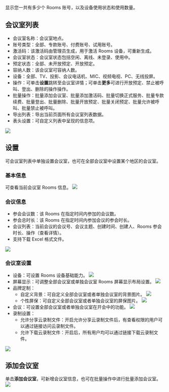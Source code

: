 显示您一共有多少个 Rooms 账号，以及设备使用状态和使用数量。

## 会议室列表
- 会议室名称：会议室地点。
- 账号类型：全部、专款账号、付费账号、试用账号。
- 激活码：该激活码由管理员生成，用于激活 Rooms 设备，可重新生成。
- 会议室状态：会议室状态包括空闲、离线、未登录、使用中。
- 预定状态：全部、未开放预定、开放预定。
- 容纳人数：该会议室可容纳人数。
- 设备：全部、TV、投影、会议电话机、MIC、视频电视、PC、无线投屏。
- 操作：可单击**设置**跳转至会议室详情；可单击**更多**可进行开放预定、禁止被呼叫、登出、删除的操作操作。
- 批量操作：批量添加会议室、批量添加激活码、批量切换正式服务、批量专款续费、批量登出、批量删除、批量开放预定、批量关闭预定、批量允许被呼叫、批量禁止被呼叫。
- 导出列表：导出当前页面所有会议室列表数据。
- 表头设置：可自定义列表中呈现的信息项。

![](https://qcloudimg.tencent-cloud.cn/raw/bf86ece94273e30c8dc2e5787227130a.png)

## 设置
可会议室列表中单独设置会议室，也可在全部会议室中设置某个地区的会议室。

### 基本信息
可查看当前会议室 Rooms 信息。
![](https://qcloudimg.tencent-cloud.cn/raw/d67f63b504bf57788e90d27b1cfb12b1.png)

### 会议信息
- 参会会议数：该 Rooms 在指定时间内参加的会议数。
- 参会总时长：该 Rooms 在指定时间内参加会议的参会时长。
- 会议列表：当前会议的会议号、会议主题、创建时间、创建人、Rooms 参会时长、操作（查看详情）。
- 支持下载 Excel 格式文件。

![](https://qcloudimg.tencent-cloud.cn/raw/c98cf51c9f816899f37a64b2fe84c604.png)

### 会议室设置
- 设备：可设置 Rooms 设备基础能力。
![](https://qcloudimg.tencent-cloud.cn/raw/8b54bf3719ee2239528f0cdeda4548a8.png)
- 屏幕显示：可调整全部会议室或单独会议室 Rooms 屏幕显示布局设置。
![](https://qcloudimg.tencent-cloud.cn/raw/5d04cdaf702251dd75bd7fa89804f0e5.png)
- 品牌定制：
  - 自定义背景：可自定义全部会议室或者单独会议室的背景图片。
![](https://qcloudimg.tencent-cloud.cn/raw/e11e65a652a1117e04cc11d2acc81005.png)
  - 个性屏保：可自定义全部会议室或者单独会议室的屏保图片。
![](https://qcloudimg.tencent-cloud.cn/raw/b8e009895006dd3052edacb13424d668.png)
- 会议：可设置全部会议室或者单独会议室在开会中的功能。
![](https://qcloudimg.tencent-cloud.cn/raw/57fdb1af94a817cbd0f1324208e66386.png)
- 录制设置：
	- 允许分享云录制文件：开启允许分享云录制文件后，有查看权限的用户可以通过链接访问云录制文件。
	- 允许下载云录制文件：开启后，所有用户均可以通过链接下载云录制文件。

 ![](https://qcloudimg.tencent-cloud.cn/raw/f9b09c2fd40821bd4c91a87fd1285b78.png)

## 添加会议室
单击**添加会议室**，可新增会议室信息，也可在批量操作中进行批量添加会议室。
![](https://qcloudimg.tencent-cloud.cn/raw/e007e10ce3acd8cfd34cb6342858ceb9.png)
